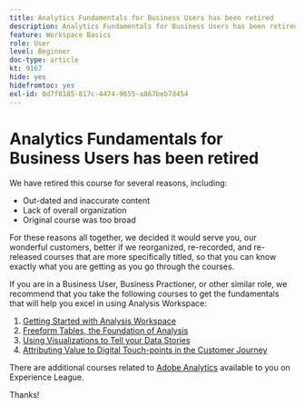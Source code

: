 ```yaml
---
title: Analytics Fundamentals for Business Users has been retired
description: Analytics Fundamentals for Business Users has been retired for several reasons.
feature: Workspace Basics
role: User
level: Beginner
doc-type: article
kt: 9167
hide: yes
hidefromtoc: yes
exl-id: 0d7f8185-817c-4474-9655-a867beb7d454
---
```

# Analytics Fundamentals for Business Users has been retired 

We have retired this course for several reasons, including:

* Out-dated and inaccurate content
* Lack of overall organization
* Original course was too broad

For these reasons all together, we decided it would serve you, our wonderful customers, better if we reorganized, re-recorded, and re-released courses that are more specifically titled, so that you can know exactly what you are getting as you go through the courses.

If you are in a Business User, Business Practioner, or other similar role, we recommend that you take the following courses to get the fundamentals that will help you excel in using Analysis Workspace:

1. [Getting Started with Analysis Workspace](https://experienceleague.adobe.com/?recommended=Analytics-U-1-2020.1.workspace)
1. [Freeform Tables, the Foundation of Analysis](https://experienceleague.adobe.com/?recommended=Analytics-U-1-2020.3)
1. [Using Visualizations to Tell your Data Stories](https://experienceleague.adobe.com/?recommended=Analytics-U-1-2021.1.visualizations)
1. [Attributing Value to Digital Touch-points in the Customer Journey](https://experienceleague.adobe.com/?recommended=Analytics-U-1-2020.2)

There are additional courses related to [Adobe Analytics](https://experienceleague.adobe.com/?recommended=Analytics-U-1-2020.1.workspace) available to you on Experience League.

Thanks!

